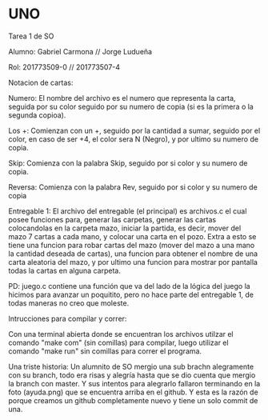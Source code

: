 # UNO
Tarea 1 de SO

Alumno: Gabriel Carmona // Jorge Ludueña

Rol:	201773509-0     // 201773507-4


Notacion de cartas:

Numero: El nombre del archivo es el numero que representa la carta, seguida por su color
		seguido por su numero de copia (si es la primera o la segunda copioa).
		
Los +: Comienzan con un +, seguido por la cantidad a sumar, seguido por el color, en caso
	   de ser +4, el color sera N  (Negro), y por ultimo su numero de copia.
	   
Skip: Comienza con la palabra Skip, seguido por si color y su numero de copia.

Reversa: Comienza con la palabra Rev, seguido por si color y su numero de copia


Entregable 1: El archivo del entregable (el principal) es archivos.c el cual posee funciones para, generar las carpetas,
			  generar las cartas colocandolas en la carpeta mazo, iniciar la partida, es decir, mover del mazo 7 cartas
			  a cada mano, y colocar una carta en el pozo. Extra a esto se tiene una funcion para robar cartas del mazo
			  (mover del mazo a una mano la cantidad deseada de cartas), una funcion para obtener el nombre de una 
			  carta aleatoria del mazo, y por ultimo una funcion para mostrar por pantalla todas la cartas en alguna
			  carpeta.

PD: juego.c contiene una función que va del lado de la lógica del juego la hicimos para avanzar un poquitito, pero no hace parte del entregable 1, de todas maneras no creo que moleste.

Intrucciones para compilar y correr: 

Con una terminal abierta donde se encuentran los archivos utilzar el comando "make com" (sin comillas) para compilar,
luego utilizar el comando "make run" sin comillas para correr el programa.

Una triste historia:
Un alumnito de SO mergio una sub brachn alegramente con su branch, todo era risas y alegría hasta que se dio cuenta que mergio la branch con master. Y sus intentos para alegrarlo fallaron terminando en la foto (ayuda.png) que se encuentra arriba en el github. Y esta es la razón de porque creamos un github completamente nuevo y tiene un solo commit de una.
